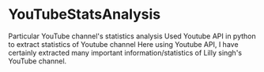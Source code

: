 # YouTubeStatsAnalysis
Particular YouTube channel's statistics analysis
Used Youtube API in python to extract statistics of Youtube channel 
Here using Youtube API, I have certainly extracted many important information/statistics of Lilly singh's YouTube channel.
